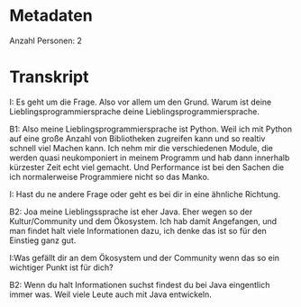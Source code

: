 # Metadaten
Anzahl Personen: 2

# Transkript

I: Es geht um die Frage. Also vor allem um den Grund. Warum ist deine Lieblingsprogrammiersprache deine Lieblingsprogrammiersprache.

B1: Also meine Lieblingsprogrammiersprache ist Python. Weil ich mit Python auf eine große Anzahl von Bibliotheken zugreifen kann und so realtiv schnell viel Machen kann.  Ich nehm mir die verschiedenen Module, die werden quasi neukomponiert in meinem Programm und hab dann innerhalb kürzester Zeit echt viel gemacht. Und Performance ist bei den Sachen die ich normalerweise Programmiere nicht so das Manko.

I: Hast du ne andere Frage oder geht es bei dir in eine ähnliche Richtung.

B2: Joa meine Lieblingssprache ist eher Java. Eher wegen so der Kultur/Community und dem Ökosystem. Ich hab damit Angefangen, und man findet halt viele Informationen dazu, ich denke das ist so für den Einstieg ganz gut. 
 
I:Was gefällt dir an dem Ökosystem und der Community wenn das so ein wichtiger Punkt ist für dich?

B2:  Wenn du halt Informationen suchst findest du bei Java eingentlich immer was. Weil viele Leute auch mit Java entwickeln.
